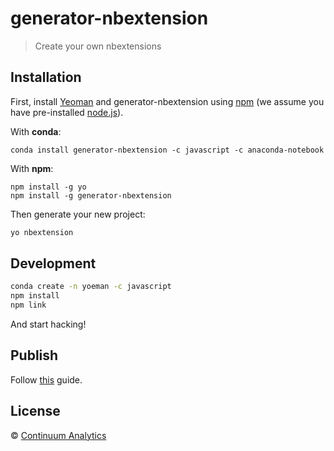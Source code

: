 # generator-nbextension
> Create your own nbextensions

## Installation

First, install [Yeoman](http://yeoman.io) and generator-nbextension using
[npm](https://www.npmjs.com/) (we assume you have pre-installed [node.js](https://nodejs.org/)).

With **conda**:

```
conda install generator-nbextension -c javascript -c anaconda-notebook
```

With **npm**:

```
npm install -g yo
npm install -g generator-nbextension
```

Then generate your new project:

```bash
yo nbextension
```

## Development

```bash
conda create -n yoeman -c javascript
npm install
npm link
```

And start hacking!

## Publish

Follow [this](https://docs.npmjs.com/getting-started/publishing-npm-packages) guide.

## License

 © [Continuum Analytics](http://continuum.io)
